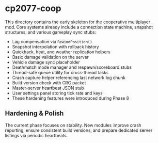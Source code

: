 # cp2077-coop

This directory contains the early skeleton for the cooperative multiplayer mod.
Core systems already include a connection state machine, snapshot structures,
and various gameplay sync stubs:
* Lag compensation via `RewindPosition()`
* Snapshot interpolation with rollback history
* Quickhack, heat, and weather replication helpers
* Basic damage validation on the server
* Vehicle damage sync placeholder
* Deathmatch mode manager and respawn/scoreboard stubs
* Thread-safe queue utility for cross-thread tasks
* Crash capture helper referencing last network log chunk
* Build version check with CRC packet
* Master-server heartbeat JSON stub
* User settings panel storing tick rate and keys
* These hardening features were introduced during Phase 8

## Hardening & Polish
The current phase focuses on stability.
New modules improve crash reporting, ensure consistent build versions,
and prepare dedicated server listings via periodic heartbeats.
